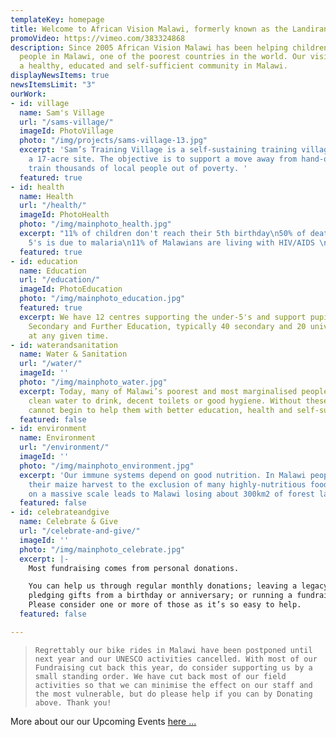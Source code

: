 ```yaml
---
templateKey: homepage
title: Welcome to African Vision Malawi, formerly known as the Landirani Trust
promoVideo: https://vimeo.com/383324868
description: Since 2005 African Vision Malawi has been helping children and vulnerable
  people in Malawi, one of the poorest countries in the world. Our vision is to see
  a healthy, educated and self-sufficient community in Malawi.
displayNewsItems: true
newsItemsLimit: "3"
ourWork:
- id: village
  name: Sam's Village
  url: "/sams-village/"
  imageId: PhotoVillage
  photo: "/img/projects/sams-village-13.jpg"
  excerpt: 'Sam’s Training Village is a self-sustaining training village, built on
    a 17-acre site. The objective is to support a move away from hand-outs and to
    train thousands of local people out of poverty. '
  featured: true
- id: health
  name: Health
  url: "/health/"
  imageId: PhotoHealth
  photo: "/img/mainphoto_health.jpg"
  excerpt: "11% of children don't reach their 5th birthday\n50% of deaths of under
    5's is due to malaria\n11% of Malawians are living with HIV/AIDS \n(WHO 2009)"
  featured: true
- id: education
  name: Education
  url: "/education/"
  imageId: PhotoEducation
  photo: "/img/mainphoto_education.jpg"
  featured: true
  excerpt: We have 12 centres supporting the under-5's and support pupils in Primary,
    Secondary and Further Education, typically 40 secondary and 20 university students
    at any given time.
- id: waterandsanitation
  name: Water & Sanitation
  url: "/water/"
  imageId: ''
  photo: "/img/mainphoto_water.jpg"
  excerpt: Today, many of Malawi’s poorest and most marginalised people don’t have
    clean water to drink, decent toilets or good hygiene. Without these basics, we
    cannot begin to help them with better education, health and self-sufficiency.
  featured: false
- id: environment
  name: Environment
  url: "/environment/"
  imageId: ''
  photo: "/img/mainphoto_environment.jpg"
  excerpt: 'Our immune systems depend on good nutrition. In Malawi people depend on
    their maize harvest to the exclusion of many highly-nutritious foods. Deforestation
    on a massive scale leads to Malawi losing about 300km2 of forest land every year. '
  featured: false
- id: celebrateandgive
  name: Celebrate & Give
  url: "/celebrate-and-give/"
  imageId: ''
  photo: "/img/mainphoto_celebrate.jpg"
  excerpt: |-
    Most fundraising comes from personal donations.

    You can help us through regular monthly donations; leaving a legacy;
    pledging gifts from a birthday or anniversary; or running a fundraising event.
    Please consider one or more of those as it’s so easy to help.
  featured: false

---
```

>     Regrettably our bike rides in Malawi have been postponed until next year and our UNESCO activities cancelled. With most of our Fundraising cut back this year, do consider supporting us by a small standing order. We have cut back most of our field activities so that we can minimise the effect on our staff and the most vulnerable, but do please help if you can by Donating above. Thank you!

More about our our Upcoming Events [here ...](/events/ "View events")